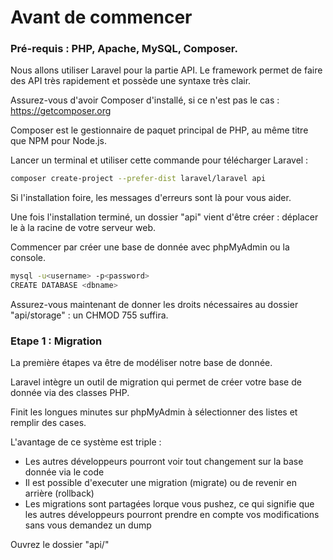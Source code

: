 # Avant de commencer

### Pré-requis : PHP, Apache, MySQL, Composer.

Nous allons utiliser Laravel pour la partie API. Le framework permet de faire des API très rapidement et possède une syntaxe très clair.

Assurez-vous d'avoir Composer d'installé, si ce n'est pas le cas : https://getcomposer.org

Composer est le gestionnaire de paquet principal de PHP, au même titre que NPM pour Node.js.

Lancer un terminal et utiliser cette commande pour télécharger Laravel :

```sh
composer create-project --prefer-dist laravel/laravel api
```

Si l'installation foire, les messages d'erreurs sont là pour vous aider.

Une fois l'installation terminé, un dossier "api" vient d'être créer : déplacer le à la racine de votre serveur web.

Commencer par créer une base de donnée avec phpMyAdmin ou la console.

```sh
mysql -u<username> -p<password>
CREATE DATABASE <dbname>
```

Assurez-vous maintenant de donner les droits nécessaires au dossier "api/storage" : un CHMOD 755 suffira.

### Etape 1 : Migration

La première étapes va être de modéliser notre base de donnée.

Laravel intègre un outil de migration qui permet de créer votre base de donnée via des classes PHP.

Finit les longues minutes sur phpMyAdmin à sélectionner des listes et remplir des cases.

L'avantage de ce système est triple :

- Les autres développeurs pourront voir tout changement sur la base donnée via le code
- Il est possible d'executer une migration (migrate) ou de revenir en arrière (rollback)
- Les migrations sont partagées lorque vous pushez, ce qui signifie que les autres développeurs pourront prendre en compte vos modifications sans vous demandez un dump

Ouvrez le dossier "api/"
